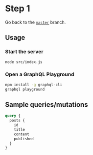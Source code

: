 # Step 1

Go back to the [`master`](https://github.com/nikolasburk/amsjs-workshop) branch.

## Usage

### Start the server

```bash
node src/index.js
```

### Open a GraphQL Playground

```bash
npm install -g graphql-cli
graphql playground
```

## Sample queries/mutations

```graphql
query {
  posts {
    id
    title
    content
    published
  }
}
```
